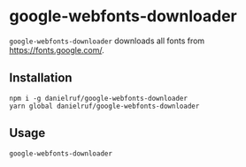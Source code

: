 # google-webfonts-downloader

`google-webfonts-downloader` downloads all fonts from https://fonts.google.com/.

## Installation

`npm i -g danielruf/google-webfonts-downloader`  
`yarn global danielruf/google-webfonts-downloader`

## Usage

`google-webfonts-downloader`